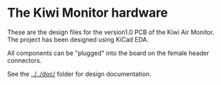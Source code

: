 # The Kiwi Monitor hardware

These are the design files for the version1.0 PCB of the Kiwi Air Monitor. The project has been designed using KiCad EDA.

All components can be "plugged" into the board on the female header connectors.

See the [../../doc/](../doc/) folder for design documentation.